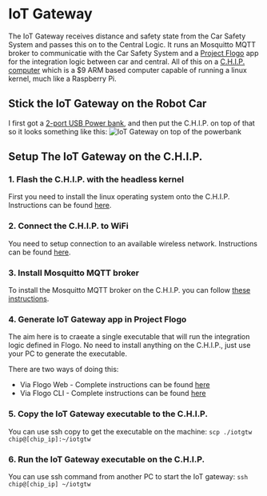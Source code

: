 ﻿# IoT Gateway
The IoT Gateway receives distance and safety state from the Car Safety System and passes this on to the Central Logic.
It runs an Mosquitto MQTT broker to communicatie with the Car Safety System and a [Project Flogo](http://www.flogo.io/) app for the integration logic between car and central.
All of this on a [C.H.I.P. computer](https://getchip.com/pages/chip) which is a $9  ARM based computer capable of running  a linux kernel, much like a Raspberry Pi.

## Stick the IoT Gateway on the Robot Car
I first got a [2-port USB Power bank](https://www.conrad.nl/nl/denver-10000-mah-powerbank-2-usb-poorten-pba-10001-1526214.html), and then put the C.H.I.P. on top of that so it looks something like this:
![IoT Gateway on top of the powerbank](iot-gateway.png)

## Setup The IoT Gateway on the C.H.I.P.

### 1. Flash the C.H.I.P. with the headless kernel
First you need to install the linux operating system onto the C.H.I.P.
Instructions can be found [here](http://flash.getchip.com/img/4).

### 2. Connect the C.H.I.P. to WiFi
You need to setup connection to an available wireless network.
Instructions can be found [here](ps://www.dexterindustries.com/howto/connect-to-chip-headless-mode/).

### 3. Install Mosquitto MQTT broker
To install the Mosquitto MQTT broker on the C.H.I.P. you can follow [these instructions](https://medium.com/@rossdanderson/installing-mosquitto-broker-on-debian-2a341fe88981).

### 4. Generate IoT Gateway app in Project Flogo
The aim here is to craeate a single executable that will run the integration logic defined in Flogo. No need to install anything on the C.H.I.P., just use your PC to generate the executable.

There are two ways of doing this:

 - Via Flogo Web - Complete instructions can be found [here](flogo-web)
 - Via Flogo CLI - Complete instructions can be found [here](flogo-cli)
 
### 5. Copy the IoT Gateway executable to the C.H.I.P. 
 You can use ssh copy to get the executable on the machine:
 `scp ./iotgtw chip@[chip_ip]:~/iotgtw`

### 6. Run the IoT Gateway executable on the C.H.I.P.
You can use ssh command from another PC to start the IoT gateway:
`ssh chip@[chip_ip] ~/iotgtw`

